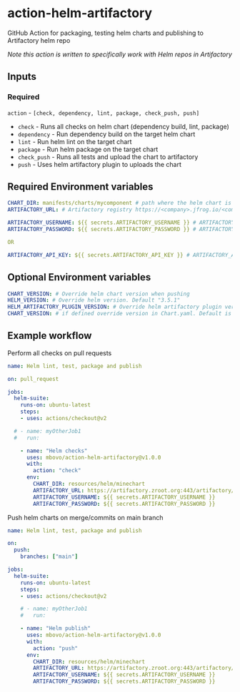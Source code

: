 # action-helm-artifactory

GitHub Action for packaging, testing helm charts and publishing to Artifactory helm repo

_Note this action is written to specifically work with Helm repos in Artifactory_

## Inputs

### Required

`action` - `[check, dependency, lint, package, check_push, push]`

- `check` - Runs all checks on helm chart (dependency build, lint, package)
- `dependency` - Run dependency build on the target helm chart
- `lint` - Run helm lint on the target chart
- `package` - Run helm package on the target chart
- `check_push` - Runs all tests and upload the chart to artifactory
- `push` - Uses helm artifactory plugin to uploads the chart

## Required Environment variables

```yaml
CHART_DIR: manifests/charts/mycomponent # path where the helm chart is located
ARTIFACTORY_URL: # Artifactory registry https://<company>.jfrog.io/<company>

ARTIFACTORY_USERNAME: ${{ secrets.ARTIFACTORY_USERNAME }} # ARTIFACTORY_USERNAME (Artifactory username) must be set in GitHub Repo secrets
ARTIFACTORY_PASSWORD: ${{ secrets.ARTIFACTORY_PASSWORD }} # ARTIFACTORY_PASSWORD (Artifactory password) must be set in GitHub Repo secrets

OR

ARTIFACTORY_API_KEY: ${{ secrets.ARTIFACTORY_API_KEY }} # ARTIFACTORY_API_KEY (Artifactory api key) must be set in GitHub Repo secrets
```

## Optional Environment variables

```yaml
CHART_VERSION: # Override helm chart version when pushing
HELM_VERSION: # Override helm version. Default "3.5.1"
HELM_ARTIFACTORY_PLUGIN_VERSION: # Override helm artifactory plugin version. Default "v1.0.2"
CHART_VERSION: # if defined override version in Chart.yaml. Default is unset
```

## Example workflow

Perform all checks on pull requests

```yaml
name: Helm lint, test, package and publish

on: pull_request

jobs:
  helm-suite:
    runs-on: ubuntu-latest
    steps:
    - uses: actions/checkout@v2

  # - name: myOtherJob1
  #   run:

    - name: "Helm checks"
      uses: mbovo/action-helm-artifactory@v1.0.0
      with:
        action: "check"
      env:
        CHART_DIR: resources/helm/minechart
        ARTIFACTORY_URL: https://artifactory.zroot.org:443/artifactory/helm-local/
        ARTIFACTORY_USERNAME: ${{ secrets.ARTIFACTORY_USERNAME }}
        ARTIFACTORY_PASSWORD: ${{ secrets.ARTIFACTORY_PASSWORD }}
```

Push helm charts on merge/commits on main branch

```yaml
name: Helm lint, test, package and publish

on:
  push:
    branches: ["main"]

jobs:
  helm-suite:
    runs-on: ubuntu-latest
    steps:
    - uses: actions/checkout@v2

    # - name: myOtherJob1
    #   run:

    - name: "Helm publish"
      uses: mbovo/action-helm-artifactory@v1.0.0
      with:
        action: "push"
      env:
        CHART_DIR: resources/helm/minechart
        ARTIFACTORY_URL: https://artifactory.zroot.org:443/artifactory/helm-local/
        ARTIFACTORY_USERNAME: ${{ secrets.ARTIFACTORY_USERNAME }}
        ARTIFACTORY_PASSWORD: ${{ secrets.ARTIFACTORY_PASSWORD }}
```
